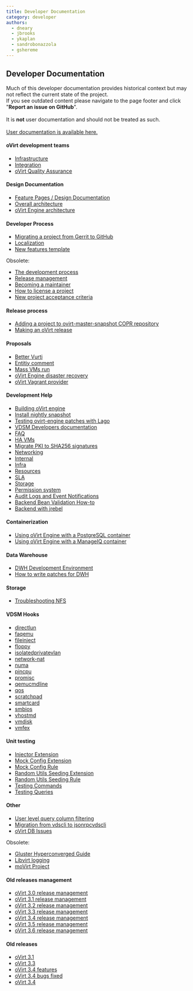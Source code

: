 ```yaml
---
title: Developer Documentation
category: developer
authors:
  - dneary
  - jbrooks
  - ykaplan
  - sandrobonazzola
  - gshereme
---
```


<section class="row">

<section class="col-md-12">

## Developer Documentation

<div class="alert alert-warning">
  Much of this developer documentation provides historical context but may not reflect the current state of the project.
  <br/>
  If you see outdated content please navigate to the page footer and click "<strong>Report an issue on GitHub</strong>".
  <br/>
  <br/>
  It is <strong>not</strong> user documentation and should not be treated as such.
  <br/>
  <br/>
  <a href="/documentation/">User documentation is available here.</a>
</div>

#### oVirt development teams

- [Infrastructure](infra/infrastructure.html)
- [Integration](integration/index.html)
- [oVirt Quality Assurance](qa/index.html)


#### Design Documentation
- [Feature Pages / Design Documentation](/develop/release-management/features/)
- [Overall architecture](./architecture/architecture.html)
- [oVirt Engine architecture](./architecture/index.html)


#### Developer Process
- [Migrating a project from Gerrit to GitHub](/develop/developer-guide/migrating_to_github.html)
- [Localization](/develop/localization.html)
- [New features template](/develop/release-management/features/feature-template.html)

Obsolete:
- [The development process](/develop/dev-process/devprocess.html)
- [Release management](/develop/release-management/process/release-process.html)
- [Becoming a maintainer](/develop/dev-process/becoming-a-maintainer.html)
- [How to license a project](/develop/projects/license-a-project.html)
- [New project acceptance criteria](/develop/projects/project-acceptance-criteria/graduation-check-list.html)

#### Release process
- [Adding a project to ovirt-master-snapshot COPR repository](/develop/release-management/process/add_a_package_to_copr.html)
- [Making an oVirt release](/develop/release-management/process/making-a-release.html)


#### Proposals
- [Better Vurti](/develop/release-management/proposals/better-vurti.html)
- [Entitiy comment](/develop/release-management/proposals/entity-comment.html)
- [Mass VMs run](/develop/release-management/proposals/mass-vms-run.html)
- [oVirt Engine disaster recovery](/develop/projects/proposals/ovirt-engine-disaster-recovery.html)
- [oVirt Vagrant provider](/develop/projects/proposals/vagrant-provider.html)

#### Development Help

- [Building oVirt engine](/develop/developer-guide/engine/engine-development-environment.html)
- [Install nightly snapshot](/develop/dev-process/install-nightly-snapshot.html)
- [Testing ovirt-engine patches with Lago](/develop/infra/testing/lago/testing-engine-patches-with-lago.html)
- [VDSM Developers documentation](https://github.com/oVirt/vdsm/blob/master/doc/development.md)
- [FAQ](/develop/faq.html)
- [HA VMs](/develop/ha-vms.html)
- [Migrate PKI to SHA256 signatures](/develop/migrate-pki-to-sha256.html)
- [Networking](/develop/networking/)
- [Internal](/develop/internal/)
- [Infra](/develop/infra/)
- [Resources](/community/get-involved/resources/)
- [SLA](/develop/sla/)
- [Storage](/develop/storage/)
- [Permission system](/develop/developer-guide/action-permissions-overview.html)
- [Audit Logs and Event Notifications](/develop/developer-guide/events/audit-logs-and-event-notifications.html)
- [Backend Bean Validation How-to](/develop/developer-guide/java/backend-bean-validation.html)
- [Backend with jrebel](/develop/developer-guide/java/backend-with-jrebel.html)

#### Containerization

- [Using oVirt Engine with a PostgreSQL container](/develop/Using-oVirt-Engine-with-a-PostgreSQL-container.html)
- [Using oVirt Engine with a ManageIQ container](/develop/Using-oVirt-Engine-with-ManageIQ-container.html)

#### Data Warehouse

- [DWH Development Environment](/develop/dwh-development-environment.html)
- [How to write patches for DWH](/develop/write-patches-for-dwh.html)

#### Storage

- [Troubleshooting NFS](/develop/troubleshooting-nfs-storage-issues.html)


#### VDSM Hooks
- [directlun](/develop/developer-guide/vdsm/hook/directlun.html)
- [faqemu](/develop/developer-guide/vdsm/hook/faqemu.html)
- [fileinject](/develop/developer-guide/vdsm/hook/fileinject.html)
- [floppy](/develop/developer-guide/vdsm/hook/floppy.html)
- [isolatedprivatevlan](/develop/developer-guide/vdsm/hook/isolatedprivatevlan.html)
- [network-nat](/develop/developer-guide/vdsm/hook/network-nat.html)
- [numa](/develop/developer-guide/vdsm/hook/numa.html)
- [pincpu](/develop/developer-guide/vdsm/hook/pincpu.html)
- [promisc](/develop/developer-guide/vdsm/hook/promisc.html)
- [qemucmdline](/develop/developer-guide/vdsm/hook/qemucmdline.html)
- [qos](/develop/developer-guide/vdsm/hook/qos.html)
- [scratchpad](/develop/developer-guide/vdsm/hook/scratchpad.html)
- [smartcard](/develop/developer-guide/vdsm/hook/smartcard.html)
- [smbios](/develop/developer-guide/vdsm/hook/smbios.html)
- [vhostmd](/develop/developer-guide/vdsm/hook/vhostmd.html)
- [vmdisk](/develop/developer-guide/vdsm/hook/vmdisk.html)
- [vmfex](/develop/developer-guide/vdsm/hook/vmfex.html)

#### Unit testing
- [Injector Extension](/develop/dev-process/unit-testing-utilities/injectorextension.html)
- [Mock Config Extension](/develop/dev-process/unit-testing-utilities/mockconfigextension.html)
- [Mock Config Rule](/develop/dev-process/unit-testing-utilities/mockconfigrule.html)
- [Random Utils Seeding Extension](/develop/dev-process/unit-testing-utilities/randomutilsseedingextension.html)
- [Random Utils Seeding Rule](/develop/dev-process/unit-testing-utilities/randomutilsseedingrule.html)
- [Testing Commands](/develop/dev-process/unit-testing-utilities/testing-commands.html)
- [Testing Queries](/develop/dev-process/unit-testing-utilities/testing-queries.html)

#### Other

- [User level query column filtering](/develop/user-level-query-column-filtering.html)
- [Migration from vdscli to jsonrpcvdscli](/develop/migration-from-vdscli-to-jsonrpcvdscli.html)
- [oVirt DB Issues](/develop/developer-guide/db-issues/db-issues.html)

Obsolete:
- [Gluster Hyperconverged Guide](/dropped/gluster-hyperconverged/Gluster_Hyperconverged_Guide.html)
- [Libvirt logging](/develop/projects/libvirt.html)
- [moVirt Project](/develop/projects/project-movirt.html)

#### Old releases management
- [oVirt 3.0 release management](/develop/release-management/releases/3.0/release-management.html)
- [oVirt 3.1 release management](/develop/release-management/releases/3.1/release-management.html)
- [oVirt 3.2 release management](/develop/release-management/releases/3.2/release-management.html)
- [oVirt 3.3 release management](/develop/release-management/releases/3.3/release-management.html)
- [oVirt 3.4 release management](/develop/release-management/releases/3.4/release-management.html)
- [oVirt 3.5 release management](/develop/release-management/releases/3.5/release-management.html)
- [oVirt 3.6 release management](/develop/release-management/releases/3.6/release-management.html)

#### Old releases
- [oVirt 3.1](/develop/release-management/releases/3.1/release.html)
- [oVirt 3.3](/develop/release-management/releases/3.3/release-announcement.html)
- [oVirt 3.4 features](/develop/release-management/releases/3.4/feature.html)
- [oVirt 3.4 bugs fixed](/develop/release-management/releases/3.4/index-bugs-fixed.html)
- [oVirt 3.4](/develop/release-management/releases/3.4/release-announcement.html)

</section>

</section>
